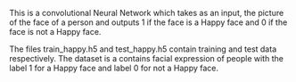 This is a convolutional Neural Network which takes as an input, the picture of the face of a person
and outputs 1 if the face is a Happy face and 0 if the face is not a Happy face.

The files train_happy.h5 and test_happy.h5 contain training and test data respectively.
The dataset is a contains facial expression of people with the label 1 for a Happy face 
and label 0 for not a Happy face.
